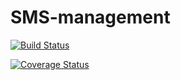 # SMS-management
[![Build Status](https://travis-ci.org/ruganda/SMS-management.svg?branch=master)](https://travis-ci.org/ruganda/SMS-management)

[![Coverage Status](https://coveralls.io/repos/github/ruganda/SMS-management/badge.svg?branch=master)](https://coveralls.io/github/ruganda/SMS-management?branch=master)